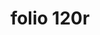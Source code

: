 ---
layout: edition
title: folio 120r
manuscript: Turin, Biblioteca Nazionale, MS N.III.19
sigla: T
iip: t120r.tif
milestone: 239
---